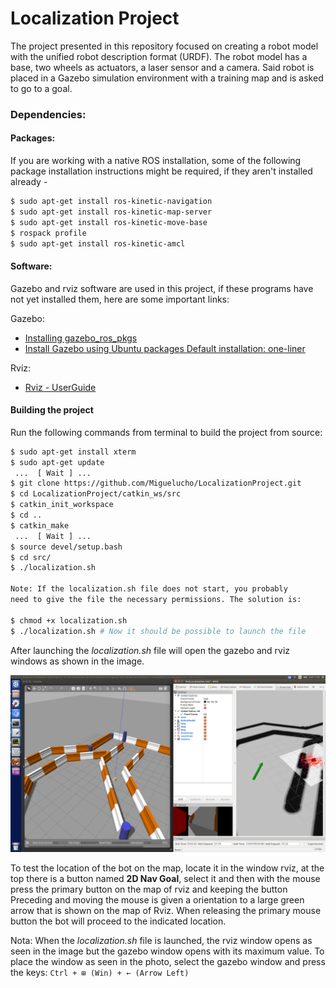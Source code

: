 # Localization Project
The project presented in this repository focused on creating a robot model with the unified robot description format
(URDF). The robot model has a base, two wheels as actuators, a laser sensor and a camera. Said robot is placed in a Gazebo
simulation environment with a training map and is asked to go to a goal. 

### Dependencies:

#### Packages:

If you are working with a native ROS installation, some of the following package installation instructions might be required, if they aren't installed already -

```bash
$ sudo apt-get install ros-kinetic-navigation
$ sudo apt-get install ros-kinetic-map-server
$ sudo apt-get install ros-kinetic-move-base
$ rospack profile
$ sudo apt-get install ros-kinetic-amcl
```

#### Software:
Gazebo and rviz software are used in this project, if these programs have not yet installed them, here are some important links:

Gazebo:
* [Installing gazebo_ros_pkgs](http://gazebosim.org/tutorials?tut=ros_installing)
* [Install Gazebo using Ubuntu packages
Default installation: one-liner](http://gazebosim.org/tutorials?tut=install_ubuntu)

Rviz:
* [Rviz - UserGuide](http://wiki.ros.org/rviz/UserGuide)

#### Building the project

Run the following commands from terminal to build the project from source:

```bash
$ sudo apt-get install xterm
$ sudo apt-get update
 ...  [ Wait ] ...
$ git clone https://github.com/Miguelucho/LocalizationProject.git
$ cd LocalizationProject/catkin_ws/src
$ catkin_init_workspace
$ cd ..
$ catkin_make
 ...  [ Wait ] ...
$ source devel/setup.bash
$ cd src/
$ ./localization.sh

Note: If the localization.sh file does not start, you probably 
need to give the file the necessary permissions. The solution is:

$ chmod +x localization.sh
$ ./localization.sh # Now it should be possible to launch the file
```
After launching the *localization.sh* file will open the gazebo and rviz windows as shown in the image.

![LocalitationBot](https://github.com/Miguelucho/LocalizationProject/blob/master/Captura%20de%20pantalla%20de%202018-08-15%2017-59-05.png)

To test the location of the bot on the map, locate it in the window rviz, at the top there is a button named **2D Nav Goal**, select it and then with the mouse press the primary button on the map of rviz and keeping the button Preceding and moving the mouse is given a orientation to a large green arrow that is shown on the map of Rviz. When releasing the primary mouse button the bot will proceed to the indicated location.

Nota: When the *localization.sh* file is launched, the rviz window opens as seen in the image but the gazebo window opens with its maximum value. To place the window as seen in the photo, select the gazebo window and press the keys: `Ctrl + ⊞ (Win) + ← (Arrow Left)`





